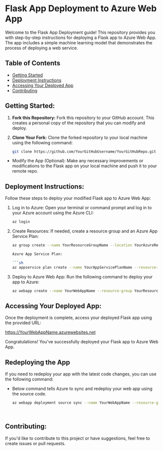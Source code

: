 # Flask App Deployment to Azure Web App

Welcome to the Flask App Deployment guide! This repository provides you with step-by-step instructions for deploying a Flask app to Azure Web App. The app includes a simple machine learning model that demonstrates the process of deploying a web service.

## Table of Contents

- [Getting Started](#getting-started)
- [Deployment Instructions](#deployment-instructions)
- [Accessing Your Deployed App](#accessing-your-deployed-app)
- [Contributing](#contributing)

## Getting Started:

1. **Fork this Repository:** Fork this repository to your GitHub account. This creates a personal copy of the repository that you can modify and deploy.

2. **Clone Your Fork:** Clone the forked repository to your local machine using the following command:
   ```sh
   git clone https://github.com/YourGitHubUsername/YourGitHubRepo.git

- Modify the App (Optional): Make any necessary improvements or modifications to the Flask app on your local machine and push it to your remote repo.

## Deployment Instructions:

Follow these steps to deploy your modified Flask app to Azure Web App:

1. Log in to Azure: Open your terminal or command prompt and log in to your Azure account using the Azure CLI:

   ```sh
   az login

2. Create Resources: If needed, create a resource group and an Azure App Service Plan:

    ```sh
   az group create --name YourResourceGroupName --location YourAzureRegion
   
   Azure App Service Plan:

    ```sh
   az appservice plan create --name YourAppServicePlanName --resource-group YourResourceGroupName --sku FREE --is-linux

3. Deploy to Azure Web App: Run the following command to deploy your app to Azure:
   
   ```sh
   az webapp create --name YourWebAppName --resource-group YourResourceGroupName --plan YourAppServicePlanName --runtime "PYTHON|3.8" --deployment-source-url    https://github.com/YourGitHubUsername/YourGitHubRepo.git --deployment-source-branch main

## Accessing Your Deployed App:

Once the deployment is complete, access your deployed Flask app using the provided URL:

https://YourWebAppName.azurewebsites.net

Congratulations! You've successfully deployed your Flask app to Azure Web App.

## Redeploying the App
If you need to redeploy your app with the latest code changes, you can use the following command:

- Below command tells Azure to sync and redeploy your web app using the source code.

   ```sh
   az webapp deployment source sync --name YourWebAppName --resource-group YourResourceGroupName




## Contributing:

If you'd like to contribute to this project or have suggestions, feel free to create issues or pull requests.
